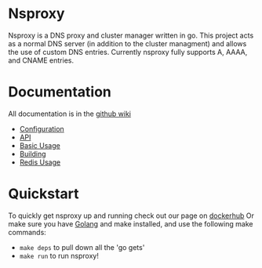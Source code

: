 Nsproxy
=======
Nsproxy is a DNS proxy and cluster manager written in go.  This project acts as
a normal DNS server (in addition to the cluster managment) and allows the use of
custom DNS entries.  Currently nsproxy fully supports A, AAAA, and CNAME
entries.

Documentation
=============
All documentation is in the [github wiki](https://unixvoid.github.io/nsproxy)
* [Configuration](https://unixvoid.github.io/nsproxy/configuration/)
* [API](https://unixvoid.github.io/nsproxy/api/)
* [Basic Usage](https://unixvoid.github.io/nsproxy/basic_usage/)
* [Building](https://unixvoid.github.io/nsproxy/building/)
* [Redis Usage](https://unixvoid.github.io/nsproxy/redis_data_structures/)

Quickstart
==========
To quickly get nsproxy up and running check out our page on [dockerhub](https://hub.docker.com/r/unixvoid/nsproxy/)
Or make sure you have [Golang](https://golang.org) and make installed, and use the following make commands:  
* `make deps` to pull down all the 'go gets'
* `make run` to run nsproxy!
